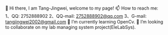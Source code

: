 👋 Hi there, I am Tang-Jingwei, welcome to my page!
📫 How to reach me: 
    1、QQ: 2752888902
    2、QQ-mail: 2752888902@qq.com
    3、G-mail: tangjingwei2002@gmail.com
🌱 I’m currently learning OpenCv.
👯 I’m looking to collaborate on my lab managing system project(EleLabSys).


<!--
**Tang-JIngWei/Tang-JingWei** is a ✨ _special_ ✨ repository because its `README.md` (this file) appears on your GitHub profile.

Here are some ideas to get you started:

- 🔭 I’m currently working on ...
- 🌱 I’m currently learning ...
- 👯 I’m looking to collaborate on ...
- 🤔 I’m looking for help with ...
- 💬 Ask me about ...
- 📫 How to reach me: ...
- 😄 Pronouns: ...
- ⚡ Fun fact: ...
-->

